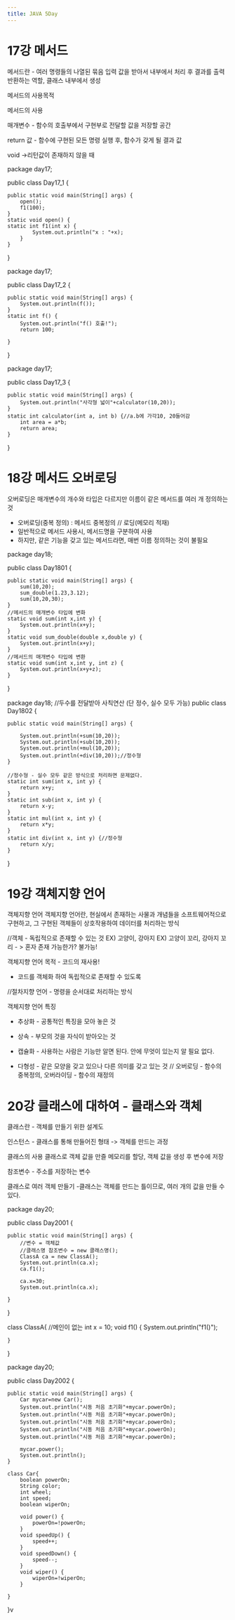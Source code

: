 ```yaml
---
title: JAVA 5Day
---
```



# 17강 메서드

메서드란 - 여러 명령들의 나열된 묶음 입력 값을 받아서 내부에서 처리 후 
결과를 출력 반환하는 역할, 클래스 내부에서 생성

메서드의 사용목적

메서드의 사용

매개변수 - 함수의 호출부에서 구현부로 전달할 값을 저장할 공간

return 값 - 함수에 구현된 모든 명령 실행 후, 함수가 갖게 될 결과 값

void ->리턴값이 존재하지 않을 때

package day17;

public class Day17_1 {

	public static void main(String[] args) {
		open();
		f1(100);
	}
	static void open() {
	static int f1(int x) {
			System.out.println("x : "+x);	
		}
	}

}

package day17;

public class Day17_2 {

	public static void main(String[] args) {
		System.out.println(f());
	}
	static int f() {
		System.out.println("f() 호출!");
		return 100;

	}
} 

package day17;

public class Day17_3 {

	public static void main(String[] args) {
		System.out.println("사각형 넓이"+calculator(10,20));
	}		
	static int calculator(int a, int b) {//a.b에 가각10, 20들어감
		int area = a*b;
		return area;
	}

}


# 18강 메서드 오버로딩

오버로딩은 매개변수의 개수와 타입은 다르지만 이름이 같은 메서드를
여러 개 정의하는 것

- 오버로딩(중복 정의) : 메서드 중복정의 // 로딩(메모리 적재)
- 일반적으로 메서드 사용시, 메서드명을 구분하여 사용
- 하지만, 같은 기능을 갖고 있는 메서드라면, 매번 이름 정의하는 것이 불필요

package day18;

public class Day1801 {

	public static void main(String[] args) {
		sum(10,20);
		sum_double(1.23,3.12);
		sum(10,20,30);
	}
	//메서드의 매개변수 타입에 변화
	static void sum(int x,int y) {
		System.out.println(x+y);
	}
	static void sum_double(double x,double y) {
		System.out.println(x+y);
	}
	//메서드의 매개변수 타입에 변환
	static void sum(int x,int y, int z) {
		System.out.println(x+y+z);
	}
}

package day18;
//두수를 전달받아 사칙연산 (단 정수, 실수 모두 가능)
public class Day1802 {

	public static void main(String[] args) {

		System.out.println(+sum(10,20));
		System.out.println(+sub(10,20));
		System.out.println(+mul(10,20));
		System.out.println(+div(10,20));//정수형
	}

	//정수형 - 실수 모두 같은 방식으로 처리하면 문제없다.
	static int sum(int x, int y) {
		return x+y;
	}
	static int sub(int x, int y) {
		return x-y;
	}
	static int mul(int x, int y) {
		return x*y;
	}
	static int div(int x, int y) {//정수형
		return x/y;
	}
}


# 19강 객체지향 언어

객체지향 언어
객체지향 언어란, 현실에서 존재하는 사물과 개념들을 소프트웨어적으로 구현하고,
그 구현된 객체들이 상호작용하여 데이터를 처리하는 방식

//객체 - 독립적으로 존재할 수 있는 것 
  EX) 고양이, 강아지
  EX) 고양이 꼬리, 강아지 꼬리 - > 혼자 존재 가능한가? 불가능!

객체지향 언어 목적 - 코드의 재사용! 
- 코드를 객체화 하여 독립적으로 존재할 수 있도록

//절차지향 언어 - 명령을 순서대로 처리하는 방식 

객체지향 언어 특징

- 추상화 - 공통적인 특징을 모아 놓은 것

- 상속 - 부모의 것을 자식이 받아오는 것

- 캡슐화 - 사용하는 사람은 기능만 알면 된다. 안에 무엇이 있는지 알 필요 없다.

- 다형성 - 같은 모양을 갖고 있으나 다른 의미를 갖고 있는 것
// 오버로딩 - 함수의 중복정의, 오버라이딩 - 함수의 재정의



# 20강 클래스에 대하여 - 클래스와 객체

클래스란 - 객체를 만들기 위한 설계도

인스턴스 - 클래스를 통해 만들어진 형태 -> 객체를 만드는 과정

클래스의 사용
클래스로 객체 값을 만즐 메모리를 할당, 객체 값을 생성 후 변수에 저장

참조변수 - 주소를 저장하는 변수


클래스로 여러 객체 만들기
-클래스는 객체를 만드는 틀이므로, 여러 개의 값을 만들 수 있다.

package day20;

public class Day2001 {

	public static void main(String[] args) {
		//변수 = 객체값
		//클래스명 참조변수 = new 클래스명();
		ClassA ca = new ClassA();
		System.out.println(ca.x);
		ca.f1();

		ca.x=30;
		System.out.println(ca.x);

	}

}

class ClassA{
	//메인이 없는 
	int x = 10;
	void f1() {
		System.out.println("f1()");

	}

}


package day20;

public class Day2002 {

	public static void main(String[] args) {
		Car mycar=new Car();
		System.out.println("시동 처음 초기화"+mycar.powerOn);
		System.out.println("시동 처음 초기화"+mycar.powerOn);
		System.out.println("시동 처음 초기화"+mycar.powerOn);
		System.out.println("시동 처음 초기화"+mycar.powerOn);
		System.out.println("시동 처음 초기화"+mycar.powerOn);

		mycar.power();
		System.out.println();
	}

	class Car{
		boolean powerOn;
		String color;
		int wheel;
		int speed;
		boolean wiperOn;

		void power() {
			powerOn=!powerOn;
		}
		void speedUp() {
			speed++;
		}
		void speedDown() {
			speed--;
		}
		void wiper() {
			wiperOn=!wiperOn;
		}

	}

}v

